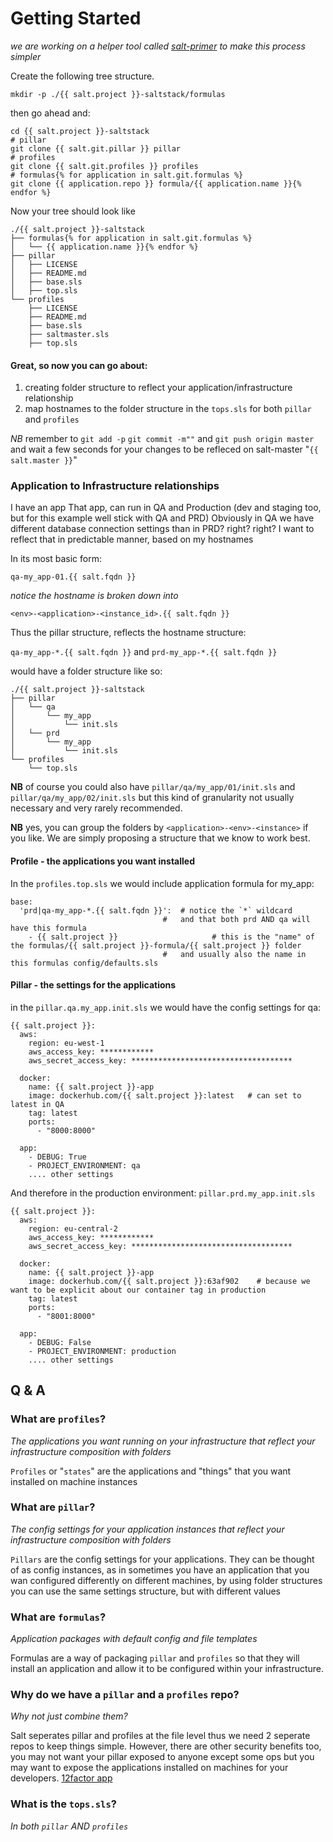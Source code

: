 # Getting Started

*we are working on a helper tool called [salt-primer](https://github.com/thiccbois/saltprimer) to make this process simpler*

Create the following tree structure.


```
mkdir -p ./{{ salt.project }}-saltstack/formulas
```

then go ahead and:

```
cd {{ salt.project }}-saltstack
# pillar
git clone {{ salt.git.pillar }} pillar
# profiles
git clone {{ salt.git.profiles }} profiles
# formulas{% for application in salt.git.formulas %}
git clone {{ application.repo }} formula/{{ application.name }}{% endfor %}
```

Now your tree should look like

```
./{{ salt.project }}-saltstack
├── formulas{% for application in salt.git.formulas %}
│   └── {{ application.name }}{% endfor %}
├── pillar
│   ├── LICENSE
│   ├── README.md
│   ├── base.sls
│   ├── top.sls
└── profiles
    ├── LICENSE
    ├── README.md
    ├── base.sls
    ├── saltmaster.sls
    ├── top.sls
```

#### Great, so now you can go about:

1. creating folder structure to reflect your application/infrastructure relationship
2. map hostnames to the folder structure in the `tops.sls` for both `pillar` and `profiles`

*NB* remember to `git add -p` `git commit -m""` and `git push origin master` and wait a few seconds for your changes to be refleced on salt-master "`{{ salt.master }}`"

### Application to Infrastructure relationships

I have an app
That app, can run in QA and Production (dev and staging too, but for this example well stick with QA and PRD)
Obviously in QA we have different database connection settings than in PRD? right? right?
I want to reflect that in predictable manner, based on my hostnames

In its most basic form:

`qa-my_app-01.{{ salt.fqdn }}`

*notice the hostname is broken down into*

`<env>-<application>-<instance_id>.{{ salt.fqdn }}`

Thus the pillar structure, reflects the hostname structure:

`qa-my_app-*.{{ salt.fqdn }}` and `prd-my_app-*.{{ salt.fqdn }}`

would have a folder structure like so:

```
./{{ salt.project }}-saltstack
├── pillar
│   └── qa
│       └── my_app
│           └── init.sls
│   └── prd
│       └── my_app
│           └── init.sls
└── profiles
    └── top.sls
```

**NB** of course you could also have `pillar/qa/my_app/01/init.sls` and `pillar/qa/my_app/02/init.sls` but this kind of granularity not usually necessary and very rarely recommended.

**NB** yes, you can group the folders by `<application>-<env>-<instance>` if you like. We are simply proposing a structure that we know to work best.

#### Profile - the applications you want installed

In the `profiles.top.sls` we would include application formula for my_app:

```
base:
  'prd|qa-my_app-*.{{ salt.fqdn }}':  # notice the `*` wildcard 
                                  #   and that both prd AND qa will have this formula
    - {{ salt.project }}                     # this is the "name" of the formulas/{{ salt.project }}-formula/{{ salt.project }} folder 
                                  #   and usually also the name in this formulas config/defaults.sls
```

#### Pillar - the settings for the applications

in the `pillar.qa.my_app.init.sls` we would have the config settings for qa:

``` QA
{{ salt.project }}:
  aws:
    region: eu-west-1
    aws_access_key: ************
    aws_secret_access_key: ************************************

  docker:
    name: {{ salt.project }}-app
    image: dockerhub.com/{{ salt.project }}:latest   # can set to latest in QA
    tag: latest
    ports:
      - "8000:8000"

  app:
    - DEBUG: True
    - PROJECT_ENVIRONMENT: qa
    .... other settings
```

And therefore in the production environment: `pillar.prd.my_app.init.sls`

``` PRD
{{ salt.project }}:
  aws:
    region: eu-central-2
    aws_access_key: ************
    aws_secret_access_key: ************************************

  docker:
    name: {{ salt.project }}-app
    image: dockerhub.com/{{ salt.project }}:63af902    # because we want to be explicit about our container tag in production
    tag: latest
    ports:
      - "8001:8000"

  app:
    - DEBUG: False
    - PROJECT_ENVIRONMENT: production
    .... other settings
```


## Q & A

### What are `profiles`?
*The applications you want running on your infrastructure that reflect your infrastructure composition with folders*

`Profiles` or "`states`" are the applications and "things" that you want installed on machine instances


### What are `pillar`?
*The config settings for your application instances that reflect your infrastructure composition with folders*

`Pillars` are the config settings for your applications.
They can be thought of as config instances, as in sometimes you have an application that you wan configured differently on different machines, by using folder structures you can use the same settings structure, but with different values


### What are `formulas`?
*Application packages with default config and file templates*

Formulas are a way of packaging `pillar` and `profiles` so that they will install an application and allow it to be configured within your infrastructure.


### Why do we have a `pillar` and a `profiles` repo?
*Why not just combine them?*

Salt seperates pillar and profiles at the file level thus we need 2 seperate repos to keep things simple.
However, there are other security benefits too, you may not want your pillar exposed to anyone except some ops
but you may want to expose the applications installed on machines for your developers. [12factor app](https://12factor.net)

### What is the `tops.sls`?
*In both `pillar` AND `profiles`*

